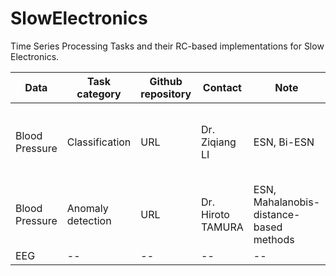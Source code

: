 # SlowElectronics

Time Series Processing Tasks and their RC-based implementations for Slow Electronics.

| Data  | Task category | Github repository | Contact | Note | Ref | 
| ------------- | ------------- | ------------- | ------------ | -----------|------------| 
| Blood Pressure | Classification | URL | Dr. Ziqiang LI | ESN, Bi-ESN | Li, Fujiwara, and Tanaka, ICANN, 2023 | 
| Blood Pressure  | Anomaly detection | URL | Dr. Hiroto TAMURA | ESN, Mahalanobis-distance-based methods | Tamura et al., arxiv | 
| EEG | -- | -- | -- | -- | -- |
